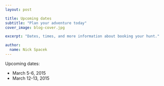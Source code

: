 ```yaml
---
layout: post

title: Upcoming dates
subtitle: "Plan your adventure today"
cover_image: blog-cover.jpg

excerpt: "Dates, times, and more information about booking your hunt."

author:
  name: Nick Spacek
---
```


Upcoming dates:

* March 5-6, 2015
* March 12-13, 2015
